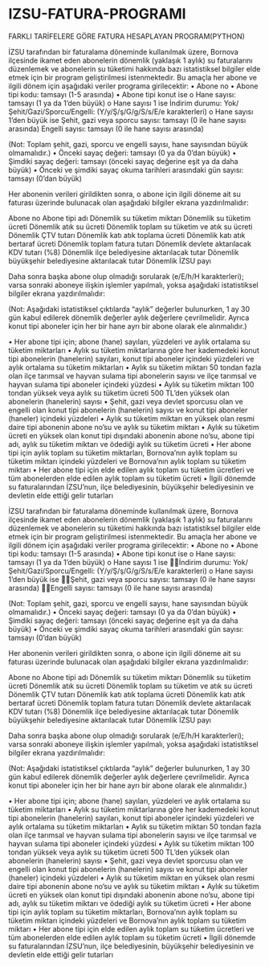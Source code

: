 # IZSU-FATURA-PROGRAMI
FARKLI TARİFELERE GÖRE FATURA HESAPLAYAN PROGRAM(PYTHON)

İZSU tarafından bir faturalama döneminde kullanılmak üzere, Bornova ilçesinde ikamet eden abonelerin dönemlik (yaklaşık 1 aylık) su faturalarını düzenlemek ve abonelerin su tüketimi hakkında bazı istatistiksel bilgiler elde etmek için bir program geliştirilmesi istenmektedir. Bu amaçla her abone ve ilgili dönem için aşağıdaki veriler programa girilecektir: 
• Abone no 
• Abone tipi kodu: tamsayı (1-5 arasında) 
• Abone tipi konut ise 
o Hane sayısı: tamsayı (1 ya da 1’den büyük) 
o Hane sayısı 1 ise 
İndirim durumu: Yok/Şehit/Gazi/Sporcu/Engelli: (Y/y/Ş/ş/G/g/S/s/E/e karakterleri) 
o Hane sayısı 1’den büyük ise 
Şehit, gazi veya sporcu sayısı: tamsayı (0 ile hane sayısı arasında) 
Engelli sayısı: tamsayı (0 ile hane sayısı arasında) 

(Not: Toplam şehit, gazi, sporcu ve engelli sayısı, hane sayısından büyük olmamalıdır.) 
• Önceki sayaç değeri: tamsayı (0 ya da 0’dan büyük) 
• Şimdiki sayaç değeri: tamsayı (önceki sayaç değerine eşit ya da daha büyük) 
• Önceki ve şimdiki sayaç okuma tarihleri arasındaki gün sayısı: tamsayı (0’dan büyük) 

Her abonenin verileri girildikten sonra, o abone için ilgili döneme ait su faturası üzerinde bulunacak olan aşağıdaki bilgiler ekrana yazdırılmalıdır: 

Abone no 
Abone tipi adı 
Dönemlik su tüketim miktarı 
Dönemlik su tüketim ücreti 
Dönemlik atık su ücreti 
Dönemlik toplam su tüketim ve atık su ücreti 
Dönemlik ÇTV tutarı 
Dönemlik katı atık toplama ücreti 
Dönemlik katı atık bertaraf ücreti 
Dönemlik toplam fatura tutarı 
Dönemlik devlete aktarılacak KDV tutarı (%8) 
Dönemlik ilçe belediyesine aktarılacak tutar 
Dönemlik büyükşehir belediyesine aktarılacak tutar 
Dönemlik İZSU payı 

Daha sonra başka abone olup olmadığı sorularak (e/E/h/H karakterleri); varsa sonraki aboneye ilişkin işlemler yapılmalı, yoksa aşağıdaki istatistiksel bilgiler ekrana yazdırılmalıdır: 

(Not: Aşağıdaki istatistiksel çıktılarda “aylık” değerler bulunurken, 1 ay 30 gün kabul edilerek dönemlik değerler aylık değerlere çevrilmelidir. Ayrıca konut tipi aboneler için her bir hane ayrı bir abone olarak ele alınmalıdır.) 

• Her abone tipi için; abone (hane) sayıları, yüzdeleri ve aylık ortalama su tüketim miktarları 
• Aylık su tüketim miktarlarına göre her kademedeki konut tipi abonelerin (hanelerin) sayıları, konut tipi aboneler içindeki yüzdeleri ve aylık ortalama su tüketim miktarları 
• Aylık su tüketim miktarı 50 tondan fazla olan ilçe tarımsal ve hayvan sulama tipi abonelerin sayısı ve ilçe tarımsal ve hayvan sulama tipi aboneler içindeki yüzdesi 
• Aylık su tüketim miktarı 100 tondan yüksek veya aylık su tüketim ücreti 500 TL’den yüksek olan abonelerin (hanelerin) sayısı 
• Şehit, gazi veya devlet sporcusu olan ve engelli olan konut tipi abonelerin (hanelerin) sayısı ve konut tipi aboneler (haneler) içindeki yüzdeleri 
• Aylık su tüketim miktarı en yüksek olan resmi daire tipi abonenin abone no’su ve aylık su tüketim miktarı 
• Aylık su tüketim ücreti en yüksek olan konut tipi dışındaki abonenin abone no’su, abone tipi adı, aylık su tüketim miktarı ve ödediği aylık su tüketim ücreti 
• Her abone tipi için aylık toplam su tüketim miktarları, Bornova’nın aylık toplam su tüketim miktarı içindeki yüzdeleri ve Bornova’nın aylık toplam su tüketim miktarı 
• Her abone tipi için elde edilen aylık toplam su tüketim ücretleri ve tüm abonelerden elde edilen aylık toplam su tüketim ücreti 
• İlgili dönemde su faturalarından İZSU’nun, ilçe belediyesinin, büyükşehir belediyesinin ve devletin elde ettiği gelir tutarları 

İZSU tarafından bir faturalama döneminde kullanılmak üzere, Bornova ilçesinde ikamet eden abonelerin dönemlik (yaklaşık 1 aylık) su faturalarını düzenlemek ve abonelerin su tüketimi hakkında bazı istatistiksel bilgiler elde etmek için bir program geliştirilmesi istenmektedir. Bu amaçla her abone ve ilgili dönem için aşağıdaki veriler programa girilecektir: 
• Abone no 
• Abone tipi kodu: tamsayı (1-5 arasında) 
• Abone tipi konut ise 
o Hane sayısı: tamsayı (1 ya da 1’den büyük) 
o Hane sayısı 1 ise 
İndirim durumu: Yok/Şehit/Gazi/Sporcu/Engelli: (Y/y/Ş/ş/G/g/S/s/E/e karakterleri) 
o Hane sayısı 1’den büyük ise 
Şehit, gazi veya sporcu sayısı: tamsayı (0 ile hane sayısı arasında) 
Engelli sayısı: tamsayı (0 ile hane sayısı arasında) 

(Not: Toplam şehit, gazi, sporcu ve engelli sayısı, hane sayısından büyük olmamalıdır.) 
• Önceki sayaç değeri: tamsayı (0 ya da 0’dan büyük) 
• Şimdiki sayaç değeri: tamsayı (önceki sayaç değerine eşit ya da daha büyük) 
• Önceki ve şimdiki sayaç okuma tarihleri arasındaki gün sayısı: tamsayı (0’dan büyük) 

Her abonenin verileri girildikten sonra, o abone için ilgili döneme ait su faturası üzerinde bulunacak olan aşağıdaki bilgiler ekrana yazdırılmalıdır: 

Abone no 
Abone tipi adı 
Dönemlik su tüketim miktarı 
Dönemlik su tüketim ücreti 
Dönemlik atık su ücreti 
Dönemlik toplam su tüketim ve atık su ücreti 
Dönemlik ÇTV tutarı 
Dönemlik katı atık toplama ücreti 
Dönemlik katı atık bertaraf ücreti 
Dönemlik toplam fatura tutarı 
Dönemlik devlete aktarılacak KDV tutarı (%8) 
Dönemlik ilçe belediyesine aktarılacak tutar 
Dönemlik büyükşehir belediyesine aktarılacak tutar 
Dönemlik İZSU payı 

Daha sonra başka abone olup olmadığı sorularak (e/E/h/H karakterleri); varsa sonraki aboneye ilişkin işlemler yapılmalı, yoksa aşağıdaki istatistiksel bilgiler ekrana yazdırılmalıdır: 

(Not: Aşağıdaki istatistiksel çıktılarda “aylık” değerler bulunurken, 1 ay 30 gün kabul edilerek dönemlik değerler aylık değerlere çevrilmelidir. Ayrıca konut tipi aboneler için her bir hane ayrı bir abone olarak ele alınmalıdır.) 

• Her abone tipi için; abone (hane) sayıları, yüzdeleri ve aylık ortalama su tüketim miktarları 
• Aylık su tüketim miktarlarına göre her kademedeki konut tipi abonelerin (hanelerin) sayıları, konut tipi aboneler içindeki yüzdeleri ve aylık ortalama su tüketim miktarları 
• Aylık su tüketim miktarı 50 tondan fazla olan ilçe tarımsal ve hayvan sulama tipi abonelerin sayısı ve ilçe tarımsal ve hayvan sulama tipi aboneler içindeki yüzdesi 
• Aylık su tüketim miktarı 100 tondan yüksek veya aylık su tüketim ücreti 500 TL’den yüksek olan abonelerin (hanelerin) sayısı 
• Şehit, gazi veya devlet sporcusu olan ve engelli olan konut tipi abonelerin (hanelerin) sayısı ve konut tipi aboneler (haneler) içindeki yüzdeleri 
• Aylık su tüketim miktarı en yüksek olan resmi daire tipi abonenin abone no’su ve aylık su tüketim miktarı 
• Aylık su tüketim ücreti en yüksek olan konut tipi dışındaki abonenin abone no’su, abone tipi adı, aylık su tüketim miktarı ve ödediği aylık su tüketim ücreti 
• Her abone tipi için aylık toplam su tüketim miktarları, Bornova’nın aylık toplam su tüketim miktarı içindeki yüzdeleri ve Bornova’nın aylık toplam su tüketim miktarı 
• Her abone tipi için elde edilen aylık toplam su tüketim ücretleri ve tüm abonelerden elde edilen aylık toplam su tüketim ücreti 
• İlgili dönemde su faturalarından İZSU’nun, ilçe belediyesinin, büyükşehir belediyesinin ve devletin elde ettiği gelir tutarları 

